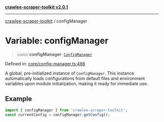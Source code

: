 [**crawlee-scraper-toolkit v2.0.1**](../README.md)

***

[crawlee-scraper-toolkit](../globals.md) / configManager

# Variable: configManager

> `const` **configManager**: [`ConfigManager`](../classes/ConfigManager.md)

Defined in: [core/config-manager.ts:466](https://github.com/devalexanderdaza/crawlee-scraper-toolkit/blob/main/src/core/config-manager.ts#L466)

A global, pre-initialized instance of `ConfigManager`.
This instance automatically loads configurations from default files and environment variables
upon module initialization, making it ready for immediate use.

## Example

```ts
import { configManager } from 'crawlee-scraper-toolkit';
const currentConfig = configManager.getConfig();
```
